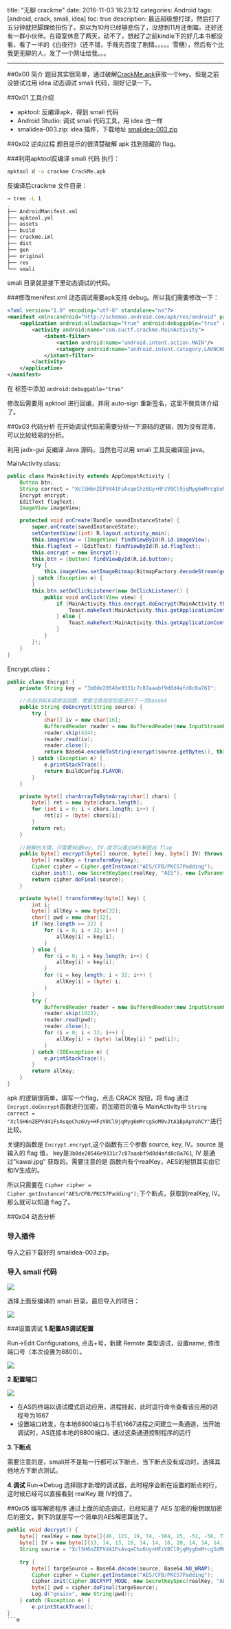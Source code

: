 title: "无聊 crackme"
date: 2016-11-03 16:23:12
categories: Android
tags: [android, crack, smali, idea]
toc: true
description: 最近超级想打球，然后打了五分钟就把脚踝给扭伤了。原以为10月已经够悲伤了，没想到11月还倒霉。还好还有一群小伙伴。在寝室休息了两天，动不了，想起了之前kindle下的好几本书都没看，看了一半的《白夜行》（还不错，手贱先百度了剧情。。。。。雪穗），然后有个比我更无聊的人，发了一个网址给我。。。

---

##0x00 简介
题目其实很简单，通过破解[CrackMe.apk](https://github.com/gnaixx/gnaixx.github.io/files/568775/CrackMe.apk.zip)获取一个key。但是之前没尝试过用 idea 动态调试 smali 代码，刚好记录一下。

##0x01 工具介绍

- apktool: 反编译apk，得到 smali 代码
- Android Studio: 调试 smali 代码工具，用 idea 也一样
- smalidea-003.zip: idea 插件，下载地址 [smalidea-003.zip](https://bitbucket.org/JesusFreke/smali/downloads)

##0x02 逆向过程
题目提示的很清楚破解 apk 找到隐藏的 flag。

###利用apktool反编译 smali 代码
执行：

```bash
apktool d -o crackme CrackMe.apk
```
反编译后crackme 文件目录：

```bash
→ tree -L 1
.
├── AndroidManifest.xml
├── apktool.yml
├── assets
├── build
├── crackme.iml
├── dist
├── gen
├── original
├── res
└── smali
```
smali 目录就是接下里动态调试的代码。

###修改menifest.xml
动态调试需要apk支持 debug。所以我们需要修改一下：

```xml
<?xml version="1.0" encoding="utf-8" standalone="no"?>
<manifest xmlns:android="http://schemas.android.com/apk/res/android" package="com.suctf.crackme" platformBuildVersionCode="23" platformBuildVersionName="6.0-2704002">
    <application android:allowBackup="true" android:debuggable="true" android:icon="@mipmap/ic_launcher" android:label="@string/app_name" android:name="com.suctf.crackme.App" android:supportsRtl="true" android:theme="@style/AppTheme">
        <activity android:name="com.suctf.crackme.MainActivity">
            <intent-filter>
                <action android:name="android.intent.action.MAIN"/>
                <category android:name="android.intent.category.LAUNCHER"/>
            </intent-filter>
        </activity>
    </application>
</manifest>

```

在 <application> 标签中添加 `android:debuggable="true"`

修改后需要用 apktool 进行回编，并用 auto-sign 重新签名，这里不做具体介绍了。

##0x03 代码分析
在开始调试代码前需要分析一下源码的逻辑，因为没有混淆，可以比较轻易的分析。

利用 jadx-gui 反编译 Java 源码，当然也可以用 smali 工具反编译回 java。

MainActivity.class:

```java
public class MainActivity extends AppCompatActivity {
    Button btn;
    String correct = "XclSH6nZEPVd41FsAsqeChz6Uy+HFzV8Cl9jqMyg6mMrcgSoM0vJtA1BpApYahCY";
    Encrypt encrypt;
    EditText flagText;
    ImageView imageView;

    protected void onCreate(Bundle savedInstanceState) {
        super.onCreate(savedInstanceState);
        setContentView((int) R.layout.activity_main);
        this.imageView = (ImageView) findViewById(R.id.imageView);
        this.flagText = (EditText) findViewById(R.id.flagText);
        this.encrypt = new Encrypt();
        this.btn = (Button) findViewById(R.id.button);
        try {
            this.imageView.setImageBitmap(BitmapFactory.decodeStream(getAssets().open("kawai.jpg")));
        } catch (Exception e) {
        }
        this.btn.setOnClickListener(new OnClickListener() {
            public void onClick(View view) {
                if (MainActivity.this.encrypt.doEncrypt(MainActivity.this.flagText.getText().toString()).equals(MainActivity.this.correct)) {
                    Toast.makeText(MainActivity.this.getApplicationContext(), "Correct!", 1).show();
                } else {
                    Toast.makeText(MainActivity.this.getApplicationContext(), "Wrong!", 1).show();
                }
            }
        });
    }
}
```

Encrypt.class：

```java
public class Encrypt {
    private String key = "3b0de20546e9331c7c87aaabf9d0d4afd8c8a761";

	//点击CRACK调用该函数，需要注意加密后值进行了一次base64
    public String doEncrypt(String source) {
        try {
            char[] iv = new char[16];
            BufferedReader reader = new BufferedReader(new InputStreamReader(ContextHolder.getContext().getAssets().open("kawai.jpg")));
            reader.skip(424);
            reader.read(iv);
            reader.close();
            return Base64.encodeToString(encrypt(source.getBytes(), this.key.getBytes(), charArrayToByteArray(iv)), 2);
        } catch (Exception e) {
            e.printStackTrace();
            return BuildConfig.FLAVOR;
        }
    }

    private byte[] charArrayToByteArray(char[] chars) {
        byte[] ret = new byte[chars.length];
        for (int i = 0; i < chars.length; i++) {
            ret[i] = (byte) chars[i];
        }
        return ret;
    }
    
	//破解的关键，只需要知道key, IV.就可以通过AES解密出 flag
    public byte[] encrypt(byte[] source, byte[] key, byte[] IV) throws Exception {
        byte[] realKey = transformKey(key);
        Cipher cipher = Cipher.getInstance("AES/CFB/PKCS7Padding");
        cipher.init(1, new SecretKeySpec(realKey, "AES"), new IvParameterSpec(IV));
        return cipher.doFinal(source);
    }

    private byte[] transformKey(byte[] key) {
        int i;
        byte[] allKey = new byte[32];
        char[] pwd = new char[32];
        if (key.length >= 32) {
            for (i = 0; i < 32; i++) {
                allKey[i] = key[i];
            }
        } else {
            for (i = 0; i < key.length; i++) {
                allKey[i] = key[i];
            }
            for (i = key.length; i < 32; i++) {
                allKey[i] = (byte) i;
            }
        }
        try {
            BufferedReader reader = new BufferedReader(new InputStreamReader(ContextHolder.getContext().getAssets().open("kawai.jpg")));
            reader.skip(1023);
            reader.read(pwd);
            reader.close();
            for (i = 0; i < 32; i++) {
                allKey[i] = (byte) (allKey[i] ^ pwd[i]);
            }
        } catch (IOException e) {
            e.printStackTrace();
        }
        return allKey;
    }
}
```

apk 的逻辑很简单，填写一个flag，点击 CRACK 按钮，将 flag 通过 `Encrypt.doEncrypt`函数进行加密，将加密后的值与 MainActivity中 `String correct = "XclSH6nZEPVd41FsAsqeChz6Uy+HFzV8Cl9jqMyg6mMrcgSoM0vJtA1BpApYahCY"`进行比较。

关键的函数是 `Encrypt.encrypt`,这个函数有三个参数 source, key, IV。source 是输入的 flag 值， key是`3b0de20546e9331c7c87aaabf9d0d4afd8c8a761`, IV 是通过"kawai.jpg" 获取的。需要注意的是 函数内有个realKey，AES的秘钥其实由它和IV生成的。

所以只需要在 `Cipher cipher = Cipher.getInstance("AES/CFB/PKCS7Padding");`下个断点，获取到realKey, IV。那么就可以知道 flag了。

##0x04 动态分析
### 导入插件
导入之前下载好的 smalidea-003.zip。

### 导入 smali 代码

![](https://github.com/gnaixx/gnaixx.github.io/tree/master/blog_images/crackme/5.png)

选择上面反编译的 smali 目录。最后导入的项目：

![](https://github.com/gnaixx/gnaixx.github.io/tree/master/blog_images/crackme/6.png)

###设置调试
**1.配置AS调试配置**

Run->Edit Configurations, 点击+号，新建 Remote 类型调试，设置name, 修改端口号（本次设置为8800）。

![](https://github.com/gnaixx/gnaixx.github.io/tree/master/blog_images/crackme/7.png)

**2.配置端口**

![](https://github.com/gnaixx/gnaixx.github.io/tree/master/blog_images/crackme/8.png)

- 在AS的终端以调试模式启动应用，进程挂起，此时运行命令查看该应用的进程号为1667
- 设置端口转发，在本地8800端口与手机1667进程之间建立一条通道，当开始调试时，AS连接本地的8800端口，通过这条通道控制程序的运行

**3.下断点**

需要注意的是，smali并不是每一行都可以下断点，当下断点没有成功时，选择其他地方下断点测试。

**4.调试**
Run->Debug 选择刚才新增的调试器，此时程序会断在设置的断点的行，这时候已经可以直接看到 realKey 跟 IV的值了。

##0x05 编写解密程序
通过上面的动态调试，已经知道了 AES 加密的秘钥跟加密后的密文，剩下的就是写一个简单的AES解密算法了。

```java
public void decrypt() {
    byte[] realKey = new byte[]{46, 121, 19, 74, -104, 25, -51, -56, 73, -53, -104, -60, 73, -50, -52, -98, -54, -98, 104, -54, -100, 27, -100, 5, -101, 46, -103, -51, 10, -55, 62, -101};
    byte[] IV = new byte[]{13, 14, 13, 16, 14, 14, 16, 20, 14, 14, 14, 20, 20, 14, 14, 14};
    String source = "XclSH6nZEPVd41FsAsqeChz6Uy+HFzV8Cl9jqMyg6mMrcgSoM0vJtA1BpApYahCY";
   
    try {
        byte[] targeSource = Base64.decode(source, Base64.NO_WRAP);
        Cipher cipher = Cipher.getInstance("AES/CFB/PKCS7Padding");
        cipher.init(Cipher.DECRYPT_MODE, new SecretKeySpec(realKey, "AES"), new IvParameterSpec(IV));
        byte[] pwd = cipher.doFinal(targeSource);
        Log.d("gnaixx", new String(pwd));
    } catch (Exception e) {
        e.printStackTrace();
} 
```œ